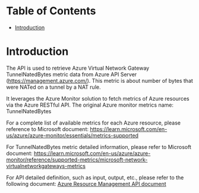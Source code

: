 # Table of Contents
- [Introduction](#introduction)


# Introduction <a name="introduction"></a>
The API is used to retrieve Azure Virtual Network Gateway TunnelNatedBytes metric data from Azure API Server (https://management.azure.com/). This metric is about number of bytes that were NATed on a tunnel by a NAT rule.



It leverages the Azure Monitor solution to fetch metrics of Azure resources via the Azure RESTful API. The original Azure monitor metrics name: TunnelNatedBytes



For a complete list of available metrics for each Azure resource, please reference to Microsoft document: https://learn.microsoft.com/en-us/azure/azure-monitor/essentials/metrics-supported 

For TunnelNatedBytes metric detailed information, please refer to Microsoft document: https://learn.microsoft.com/en-us/azure/azure-monitor/reference/supported-metrics/microsoft-network-virtualnetworkgateways-metrics

For API detailed definition, such as input, output, etc., please refer to the following document:
[Azure Resource Management API document](https://learn.microsoft.com/en-us/rest/api/monitor/metrics/list?view=rest-monitor-2023-10-01&tabs=HTTP)